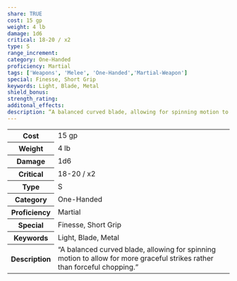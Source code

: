 ```yaml
---
share: TRUE
cost: 15 gp
weight: 4 lb
damage: 1d6
critical: 18-20 / x2
type: S
range_increment:
category: One-Handed
proficiency: Martial
tags: ['Weapons', 'Melee', 'One-Handed','Martial-Weapon']
special: Finesse, Short Grip
keywords: Light, Blade, Metal
shield_bonus: 
strength_rating: 
additonal_effects: 
description: “A balanced curved blade, allowing for spinning motion to allow for more graceful strikes rather than forceful chopping.”
---
```

<p><span style="overflow-x: auto;"><table><tbody><tr><th>Cost</th><td>15 gp</td></tr><tr><th>Weight</th><td>4 lb</td></tr><tr><th>Damage</th><td>1d6</td></tr><tr><th>Critical</th><td>18-20 / x2</td></tr><tr><th>Type</th><td>S</td></tr><tr><th>Category</th><td>One-Handed</td></tr><tr><th>Proficiency</th><td>Martial</td></tr><tr><th>Special</th><td>Finesse, Short Grip</td></tr><tr><th>Keywords</th><td>Light, Blade, Metal</td></tr><tr><th>Description</th><td>“A balanced curved blade, allowing for spinning motion to allow for more graceful strikes rather than forceful chopping.”</td></tr></tbody></table></span></p>